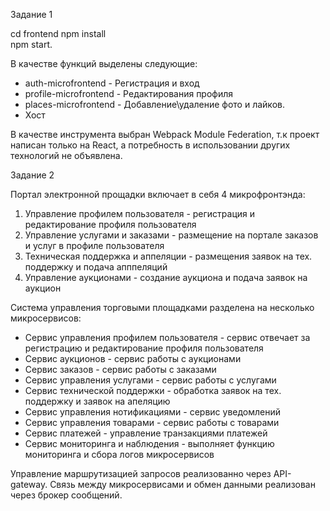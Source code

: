 Задание 1

cd frontend 
npm install  
npm start.

В качестве функций выделены следующие:

- auth-microfrontend - Регистрация и вход
- profile-microfrontend - Редактирования профиля
- places-microfrontend - Добавление\удаление фото и лайков.
- Хост 

В качестве инструмента выбран Webpack Module Federation, т.к проект написан только на React, а потребность в использовании других технологий не объявлена.

Задание 2

Портал электронной прощадки включает в себя 4 микрофронтэнда:
1) Управление профилем пользователя - регистрация и редактирование профиля пользователя
2) Управление услугами и заказами - размещение на портале заказов и услуг в профиле пользователя
3) Техническая поддержка и аппеляции - размещения заявок на тех. поддержку и подача апппеляций 
4) Управление аукционами - создание аукциона и подача заявок на аукцион 

Система управления торговыми площадками разделена на несколько микросервисов:
- Сервис управления профилем пользователя - сервис отвечает за регистрацию и редактирование профиля пользователя
- Сервис аукционов - сервис работы с аукционами
- Сервис заказов - сервис работы с заказами 
- Сервис управления услугами - сервис работы с услугами
- Сервис технической поддержки - обработка заявок на тех. поддержку и заявок на апеляцию 
- Сервис управления нотификациями - сервис уведомлений
- Сервис управления товарами - сервис работы с товарами
- Сервис платежей - управление транзакциями платежей
- Сервис мониторинга и наблюдения - выполняет функцию мониторинга и сбора логов микросервисов

Управление маршрутизацией запросов реализованно через API-gateway.
Связь между микросервисами и обмен данными реализован через брокер сообщений.
